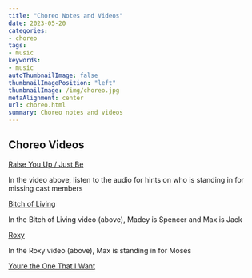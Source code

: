 ```yaml
---
title: "Choreo Notes and Videos"
date: 2023-05-20
categories:
- choreo
tags:
- music
keywords:
- music
autoThumbnailImage: false
thumbnailImagePosition: "left"
thumbnailImage: /img/choreo.jpg
metaAlignment: center
url: choreo.html
summary: Choreo notes and videos
---
```


## Choreo Videos

[Raise You Up / Just Be](../video/raiseYouUpChoreo.MOV)

In the video above, listen to the audio for hints on who is standing in for missing cast members

[Bitch of Living](../video/BitchOfLiving_Choreo.MOV) 

In the Bitch of Living video (above), Madey is Spencer and Max is Jack

[Roxy](../video/Roxy_Choreo.MOV)

In the Roxy video (above), Max is standing in for Moses

[Youre the One That I Want](../video/YoureTheOneThatIWant_Choreo.MOV)

